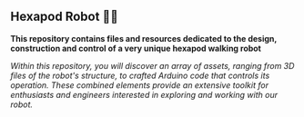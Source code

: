 ## Hexapod Robot 🤖🤖

**This repository contains files and resources dedicated to the design, construction and control of a very unique hexapod walking robot**



_Within this repository, you will discover an array of assets, ranging from 3D files of the robot's structure, to crafted Arduino code that controls its operation._
_These combined elements provide an extensive toolkit for enthusiasts and engineers interested in exploring and working with our robot._
